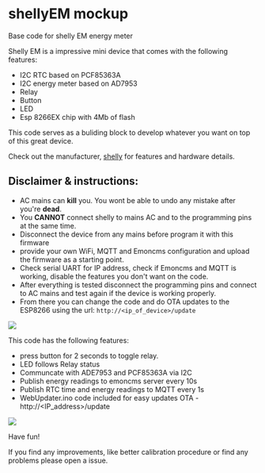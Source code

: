 # shellyEM mockup
Base code for shelly EM energy meter


Shelly EM is a impressive mini device that comes with the following features:

- I2C RTC based on PCF85363A
- I2C energy meter based on AD7953
- Relay
- Button
- LED
- Esp 8266EX chip with 4Mb of flash

This code serves as a buliding block to develop whatever you want on top of this great device.


Check out the manufacturer, [shelly](https://shelly.cloud/shelly-energy-meter-with-contactor-control-wifi-smart-home-automation/) for features and hardware details.


## Disclaimer & instructions:
  - AC mains can **kill** you. You wont be able to undo any mistake after you're **dead**.
  - You **CANNOT** connect shelly to mains AC and to the programming pins at the same time.
  - Disconnect the device from any mains before program it with this firmware
  - provide your own WiFi, MQTT and Emoncms configuration and upload the firmware as a starting point. 
  - Check serial UART for IP address, check if Emoncms and MQTT is working, disable the features you don't want on the code. 
  - After everything is tested disconnect the programming pins and connect to AC mains and test again if the device is working properly. 
  - From there you can change the code and do OTA updates to the ESP8266 using the url: `http://<ip_of_device>/update`
  
  
![](https://shelly.cloud/wp-content/uploads/2019/04/pin_out_gpio-650x397.png)


This code has the following features:

  - press button for 2 seconds to toggle relay.
  - LED follows Relay status
  - Communcate with ADE7953 and PCF85363A via I2C
  - Publish energy readings to emoncms server every 10s
  - Publish RTC time and energy readings to MQTT every 1s
  - WebUpdater.ino code included for easy updates OTA - http://<IP_address>/update
  
  ![](https://lh3.googleusercontent.com/pw/ACtC-3euHPy76cJqumeQIC3ssVWz0JF5_0skSKkTX7I6qG9k7677l6aEp3UTEn6t9fXDrYqIl5KPrMfg3z3qBLNKoAsCKRHcWfyogfXBR57wNyaMJBa-rBTmf4WIbkGp633juPkwd-q1MW1Dp9LgECpZ5xOR=w892-h437-no?authuser=0)

  
  Have fun!
  
 If you find any improvements, like better calibration procedure or find any problems please open a issue.
